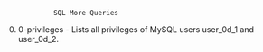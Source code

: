 				SQL More Queries

0. 0-privileges - Lists all privileges of MySQL users user_0d_1 and user_0d_2.
